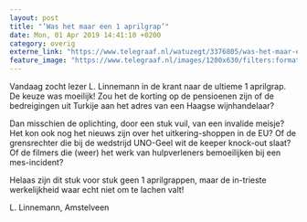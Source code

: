 ```yaml
---
layout: post
title: "’Was het maar een 1 aprilgrap’"
date: Mon, 01 Apr 2019 14:41:10 +0200
category: overig
externe_link: "https://www.telegraaf.nl/watuzegt/3376805/was-het-maar-een-1-aprilgrap"
feature_image: "https://www.telegraaf.nl/images/1200x630/filters:format(jpeg):quality(80)/cdn-kiosk-api.telegraaf.nl/2121a07c-547f-11e9-938c-0255c322e81b.jpg"
---
```


<p class="intro">Vandaag zocht lezer L. Linnemann in de krant naar de ultieme 1 aprilgrap. De keuze was moeilijk! Zou het de korting op de pensioenen zijn of de bedreigingen uit Turkije aan het adres van een Haagse wijnhandelaar?</p> <p>Dan misschien de oplichting, door een stuk vuil, van een invalide meisje? Het kon ook nog het nieuws zijn over het uitkering-shoppen in de EU? Of de grensrechter die bij de wedstrijd UNO-Geel wit de keeper knock-out slaat? Of de filmers die (weer) het werk van hulpverleners bemoeilijken bij een mes-incident?</p><p>Helaas zijn dit stuk voor stuk geen 1 aprilgrappen, maar de in-trieste werkelijkheid waar echt niet om te lachen valt!</p><p>L. Linnemann, Amstelveen</p>
